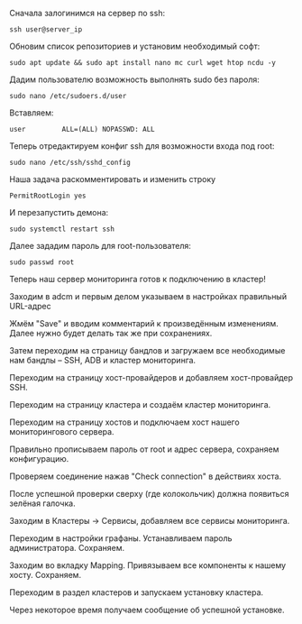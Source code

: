Сначала залогинимся на сервер по ssh:

``ssh user@server_ip``

Обновим список репозиториев и установим необходимый софт:

```
sudo apt update && sudo apt install nano mc curl wget htop ncdu -y
```

Дадим пользователю возможность выполнять sudo без пароля:

```
sudo nano /etc/sudoers.d/user
```
Вставляем:

```
user         ALL=(ALL) NOPASSWD: ALL
```

Теперь отредактируем конфиг ssh для возможности входа под root:

```
sudo nano /etc/ssh/sshd_config
```

Наша задача раскомментировать и изменить строку

```
PermitRootLogin yes
```

И перезапустить демона:

```
sudo systemctl restart ssh
```

Далее зададим пароль для root-пользователя:

```
sudo passwd root
```

Теперь наш сервер мониторинга готов к подключению в кластер!

Заходим в adcm и первым делом указываем в настройках правильный URL-адрес


Жмём "Save" и вводим комментарий к произведённым изменениям. Далее нужно будет делать так же при сохранениях.

Затем переходим на страницу бандлов и загружаем все необходимые нам бандлы – SSH, ADB и кластер мониторинга.

Переходим на страницу хост-провайдеров и добавляем хост-провайдер SSH.

Переходим на страницу кластера и создаём кластер мониторинга.

Переходим на страницу хостов и подключаем  хост нашего мониторингового сервера.

Правильно прописываем пароль от root и адрес сервера, сохраняем конфигурацию.

Проверяем соединение нажав "Check connection" в действиях хоста.

После успешной проверки сверху (где колокольчик) должна появиться зелёная галочка.

Заходим в Кластеры → Сервисы, добавляем все сервисы мониторинга.

Переходим в настройки графаны. Устанавливаем пароль администратора. Сохраняем.

Заходим во вкладку Mapping. Привязываем все компоненты к нашему хосту. Сохраняем.

Переходим в раздел кластеров и запускаем установку кластера.

Через некоторое время получаем сообщение об успешной установке.
